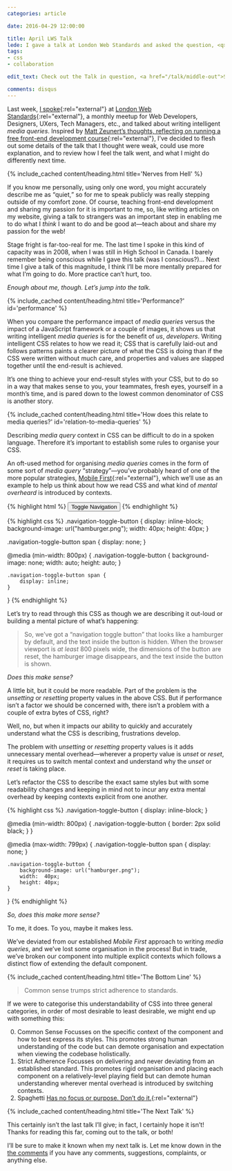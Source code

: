 ```yaml
---
categories: article

date: 2016-04-29 12:00:00

title: April LWS Talk
lede: I gave a talk at London Web Standards and asked the question, <q>So how can we write media queries that are both consistent and succinct?</q>
tags:
- css
- collaboration

edit_text: Check out the Talk in question, <a href="/talk/middle-out">Supporting Middle-Out in CSS</a>.

comments: disqus
---
```



Last week, [I spoke](http://londonwebstandards.org/2016/04/lws-18-april-2016-animation-chats-lwsaniquery/){:rel="external"} at [London Web Standards](http://londonwebstandards.org/){:rel="external"}, a monthly meetup for Web Developers, Designers, UXers, Tech Managers, etc., and talked about writing intelligent *media queries*. Inspired by [Matt Zeunert’s thoughts, reflecting on running a free front-end development course](http://www.mattzeunert.com/2016/01/13/running-a-free-front-end-development-course.html){:rel="external"}, I’ve decided to flesh out some details of the talk that I thought were weak, could use more explanation, and to review how I feel the talk went, and what I might do differently next time.


{% include_cached content/heading.html title='Nerves from Hell' %}

If you know me personally, using only one word, you might accurately describe me as <q>quiet,</q> so for me to speak publicly was really stepping outside of my comfort zone. Of course, teaching front-end development and sharing my passion for it is important to me, so, like writing articles on my website, giving a talk to strangers was an important step in enabling me to do what I *think* I want to do and be good at—teach about and share my passion for the web!

Stage fright is far-too-real for me. The last time I spoke in this kind of capacity was in 2008, when I was still in High School in <span class="canada">Canada</span>. I barely remember being conscious while I gave this talk (was I conscious?)… Next time I give a talk of this magnitude, I think I’ll be more mentally prepared for what I’m going to do. More practice can’t hurt, too.

*Enough about me, though. Let’s jump into the talk.*


{% include_cached content/heading.html title='Performance?' id='performance' %}

When you compare the performance impact of *media queries* versus the impact of a JavaScript framework or a couple of images, it shows us that writing intelligent *media queries* is for the benefit of *us*, *developers*. Writing intelligent CSS relates to how we read it; CSS that is carefully laid-out and follows patterns paints a clearer picture of what the CSS is doing than if the CSS were written without much care, and properties and values are slapped together until the end-result is achieved.

It’s one thing to achieve your end-result styles with your CSS, but to do so in a way that makes sense to you, your teammates, fresh eyes, yourself in a month’s time, and is pared down to the lowest common denominator of CSS is another story.


{% include_cached content/heading.html title='How does this relate to media queries?' id='relation-to-media-queries' %}

Describing *media query* context in CSS can be difficult to do in a spoken language. Therefore it’s important to establish some rules to organise your CSS.

An oft-used method for organising *media queries* comes in the form of some sort of *media query* <q>strategy</q>—you’ve probably heard of one of the more popular strategies, [Mobile First](http://zurb.com/word/mobile-first "Mobile First on ZURB Word Library"){:rel="external"}, which we’ll use as an example to help us think about how we read CSS and what kind of *mental overheard* is introduced by contexts.

{% highlight html %}
<button class="navigation-toggle-button">
    <span>Toggle Navigation</span>
</button>
{% endhighlight %}

{% highlight css %}
.navigation-toggle-button {
    display: inline-block;
    background-image: url("hamburger.png");
    width:  40px;
    height: 40px;
}

.navigation-toggle-button span {
    display: none;
}

@media (min-width: 800px) {
    .navigation-toggle-button {
        background-image: none;
        width:  auto;
        height: auto;
    }

    .navigation-toggle-button span {
        display: inline;
    }
}
{% endhighlight %}

Let’s try to read through this CSS as though we are describing it out-loud or building a mental picture of what’s happening:

> So, we’ve got a <q>navigation toggle button</q> that looks like a hamburger by default, and the text inside the button is hidden. When the browser viewport is *at least* 800 pixels wide, the dimensions of the button are reset, the hamburger image disappears, and the text inside the button is shown.

*Does this make sense?*

A little bit, but it could be more readable. Part of the problem is the *unsetting* or *resetting* property values in the above CSS. But if performance isn’t a factor we should be concerned with, there isn’t a problem with a couple of extra bytes of CSS, right?

Well, no, but when it impacts our ability to quickly and accurately understand what the CSS is describing, frustrations develop.

The problem with *unsetting* or *resetting* property values is it adds unnecessary mental overhead—wherever a property value is *unset* or *reset*, it requires us to switch mental context and understand why the *unset* or *reset* is taking place.

Let’s refactor the CSS to describe the exact same styles but with some readability changes and keeping in mind not to incur any extra mental overhead by keeping contexts explicit from one another.

{% highlight css %}
.navigation-toggle-button {
    display: inline-block;
}

@media (min-width: 800px) {
    .navigation-toggle-button {
        border: 2px solid black;
    }
}

@media (max-width: 799px) {
    .navigation-toggle-button span {
        display: none;
    }

    .navigation-toggle-button {
        background-image: url("hamburger.png");
        width:  40px;
        height: 40px;
    }
}
{% endhighlight %}

*So, does this make more sense?*

To me, it does. To you, maybe it makes less.

We’ve deviated from our established *Mobile First* approach to writing *media queries*, and we’ve lost some organisation in the process! But in trade, we’ve broken our component into multiple explicit contexts which follows a distinct flow of extending the default component.


{% include_cached content/heading.html title='The Bottom Line' %}

> Common sense trumps strict adherence to standards.

If we were to categorise this understandability of CSS into three general categories, in order of most desirable to least desirable, we might end up with something this:

0. Common Sense
  Focusses on the specific context of the component and how to best express its styles. This promotes strong human understanding of the code but can demote organisation and expectation when viewing the codebase holistically.
0. Strict Adherence
  Focusses on delivering and never deviating from an established standard. This promotes rigid organisation and placing each component on a relatively-level playing field but can demote human understanding wherever mental overhead is introduced by switching contexts.
0. Spaghetti
  [Has no focus or purpose. Don’t do it.](https://en.wikipedia.org/wiki/Spaghetti_code "Spaghetti Code on Wikipedia"){:rel="external"}


{% include_cached content/heading.html title='The Next Talk' %}

This certainly isn’t the last talk I’ll give; in fact, I certainly hope it isn’t! Thanks for reading this far, coming out to the talk, or both!

I’ll be sure to make it known when my next talk is. Let me know down in the [the comments](#comments) if you have any comments, suggestions, complaints, or anything else.
